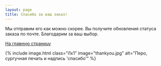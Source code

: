 ```yaml
---
layout: page
title: Спасибо за ваш заказ!
---
```


Мы отправим его как можно скорее. Вы получите обновления статуса заказа по почте. Благодарим за ваш выбор.

[На главную страницу](/)

{% include image.html 
    class="i1x1" 
    image="thankyou.jpg"
    alt="Перо, сургучная печать и надпись 'спасибо'"
    %}
